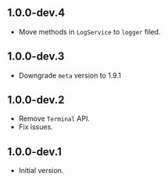 ## 1.0.0-dev.4

- Move methods in `LogService` to `logger` filed.

## 1.0.0-dev.3

- Downgrade `meta` version to 1.9.1

## 1.0.0-dev.2

- Remove `Terminal` API.
- Fix issues.

## 1.0.0-dev.1

- Initial version.
